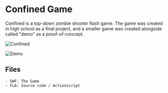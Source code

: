 # Confined Game

Confined is a top-down zombie shooter flash game. The game was created in high school as a final project, and a smaller game was created alongside called "demo" as a proof-of-concept.

![Confined](https://raw.github.com/hazzelnut/Confined-Game/master/Confined/confined.png)

![Demo](https://raw.github.com/hazzelnut/Confined-Game/master/Confined/demo.png)

## Files
	- SWF: The Game
	- FLA: Source code / Actionscript
	
